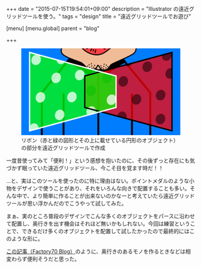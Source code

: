 +++
date = "2015-07-15T19:54:01+09:00"
description = "Illustrator の遠近グリッドツールを使う。"
tags = "design"
title = "遠近グリッドツールでお遊び"

[menu]
  [menu.global]
    parent = "blog"

+++

<figure>
  <img src="/images/blog/illustrator-perspective-drawing/image.png" alt="遠近グリッドツールで作ったリボンと落書き">
  <figcaption>リボン（赤と緑の図形とその上に載せている円形のオブジェクト）の部分を遠近グリッドツールで作成</figcaption>
</figure>


一度昔使ってみて「便利！」という感想を抱いたのに、その後ずっと存在にも気づかず眠っていた遠近グリッドツール、今こそ目を覚ます時だ！！

...と、実はこのツールを使ったのに特に理由はない。ポイントメダルのような小物をデザインで使うことがあり、それをいろんな向きで配置することも多い。そんな中で、より簡単に作ることが出来ないのかなーと考えていたら遠近グリッドツールが思い浮かんだのでこうやって試してみた。

まぁ、実のところ普段のデザインでこんな多くのオブジェクトをパースに沿わせて配置し、奥行きを出す機会はそれほど無いかもしれない。今回は練習ということで、できるだけ多くのオブジェクトを配置して試したかったので最終的にはこのような形に。

[この記事（Factory70 Blog）](http://blog.factory70.com/tips-of-design-and-illustration/prespective_girds1)のように、奥行きのあるモノを作るときなどは相変わらず便利そうだと思った。
